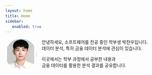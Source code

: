 ```yaml
---
layout: home
title: Home
sidebar:
   enabled: true
---
```

<div style="
    float: left;
    width: 100px;
    height: 100px;
    overflow: hidden;
    border-radius: 50%;
    margin: 0 1rem 1rem 0;">
  <img src="/assets/images/me.jpg"
       alt="프로필"
       style="width: 100%; height: 100%; object-fit: cover;" />
</div>


안녕하세요, 소프트웨어를 전공 중인 학부생 박찬우입니다.  
데이터 분석, 특히 금융 데이터 분석에 관심이 있습니다.

이곳에서는 학부 과정에서 공부한 내용과  
금융 데이터를 활용한 분석 결과를 공유합니다.
